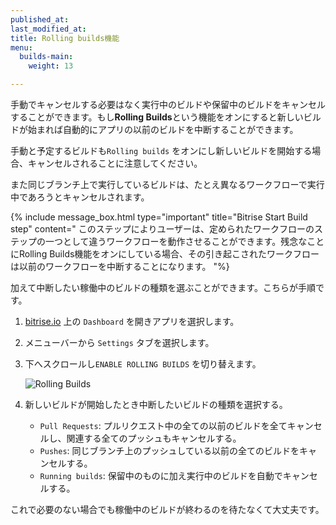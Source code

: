```yaml
---
published_at:
last_modified_at:
title: Rolling builds機能
menu:
  builds-main:
    weight: 13

---
```

手動でキャンセルする必要はなく実行中のビルドや保留中のビルドをキャンセルすることができます。もし**Rolling Builds**という機能をオンにすると新しいビルドが始まれば自動的にアプリの以前のビルドを中断することができます。

手動と予定するビルドも`Rolling builds` をオンにし新しいビルドを開始する場合、キャンセルされることに注意してください。

また同じブランチ上で実行しているビルドは、たとえ異なるワークフローで実行中であろうとキャンセルされます。

{% include message_box.html type="important" title="Bitrise Start Build step" content=" このステップによりユーザーは、定められたワークフローのステップの一つとして違うワークフローを動作させることができます。残念なことにRolling Builds機能をオンにしている場合、その引き起こされたワークフローは以前のワークフローを中断することになります。 "%}

加えて中断したい稼働中のビルドの種類を選ぶことができます。こちらが手順です。

1. [bitrise.io](https://www.bitrise.io) 上の `Dashboard` を開きアプリを選択します。
2. メニューバーから `Settings` タブを選択します。
3. 下へスクロールし`ENABLE ROLLING BUILDS` を切り替えます。

   ![Rolling Builds](/img/getting-started/rolling-builds.png)
4. 新しいビルドが開始したとき中断したいビルドの種類を選択する。
   * `Pull Requests`: プルリクエスト中の全ての以前のビルドを全てキャンセルし、関連する全てのプッシュもキャンセルする。
   * `Pushes`: 同じブランチ上のプッシュしている以前の全てのビルドをキャンセルする。
   * `Running builds`: 保留中のものに加え実行中のビルドを自動でキャンセルする。

これで必要のない場合でも稼働中のビルドが終わるのを待たなくて大丈夫です。